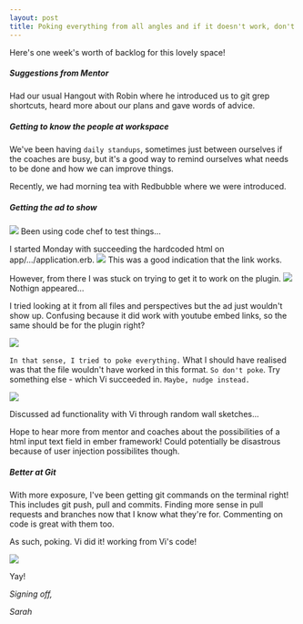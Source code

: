 ```yaml
---
layout: post
title: Poking everything from all angles and if it doesn't work, don't poke?
---
```


Here's one week's worth of backlog for this lovely space!

##### Suggestions from Mentor
Had our usual Hangout with Robin where he introduced us to git grep shortcuts, heard more about our plans and gave words of advice. 

##### Getting to know the people at workspace
We've been having `daily standups`, sometimes just between ourselves if the coaches are busy, but it's a good way to remind ourselves what needs to be done and how we can improve things. 

Recently, we had morning tea with Redbubble where we were introduced. 

##### Getting the ad to show

![](https://googledrive.com/host/0B0MprGf2iwLoNml1Z0NMYXd0Z28)
Been using code chef to test things...

I started Monday with succeeding the hardcoded html on app/.../application.erb.
![](https://googledrive.com/host/0B0MprGf2iwLoaUkxbUtrWkUtbDg)
This was a good indication that the link works.  

However, from there I was stuck on trying to get it to work on the plugin. 
![](https://googledrive.com/host/0B0MprGf2iwLoaUkxbUtrWkUtbDg)
Nothign appeared...

I tried looking at it from all files and perspectives but the ad just wouldn't show up. Confusing because it did work with youtube embed links, so the same should be for the plugin right? 

![](https://googledrive.com/host/0B0MprGf2iwLoaUkxbUtrWkUtbDg)

`In that sense, I tried to poke everything.` What I should have realised was that the file wouldn't have worked in this format. `So don't poke`. Try something else - which Vi succeeded in. `Maybe, nudge instead.`

![](https://googledrive.com/host/0B0MprGf2iwLoaUkxbUtrWkUtbDg)

Discussed ad functionality with Vi through random wall sketches...

Hope to hear more from mentor and coaches about the possibilities of a html input text field in ember framework! Could potentially be disastrous because of user injection possibilites though.

##### Better at Git
With more exposure, I've been getting git commands on the terminal right! This includes git push, pull and commits. Finding more sense in pull requests and branches now that I know what they're for. Commenting on code is great with them too.

As such, poking. Vi did it! working from Vi's code!

![](https://googledrive.com/host/0B0MprGf2iwLoOUVhb25udzdzb0k)

Yay!


*Signing off,*

*Sarah*
